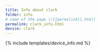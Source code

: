 ```yaml
---
title: Info about clark
folder: info
# name of the page (/{{permalink}}.html)
permalink: clark_info.html
device: clark
---
```

{% include templates/device_info.md %}
